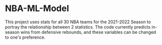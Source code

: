 # NBA-ML-Model


This project uses stats for all 30 NBA teams for the 2021-2022 Season to portray the relationship between 2 statistics. The code currently predicts in-season wins from defensive rebounds, and these variables can be changed to one's preference.
